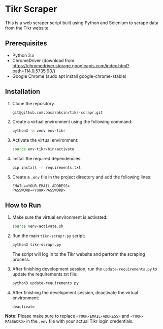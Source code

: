 # Tikr Scraper

This is a web scraper script built using Python and Selenium to scrape data from the Tikr website.

## Prerequisites

- Python 3.x
- ChromeDriver (download from https://chromedriver.storage.googleapis.com/index.html?path=114.0.5735.90/)
- Google Chrome (sudo apt install google-chrome-stable)

## Installation

1. Clone the repository.
   
   ```bash
   git@github.com:basarakcin/tikr-scrapr.git
   ```
   
3. Create a virtual environment using the following command:

   ```bash
   python3 -m venv env-tikr
   ```

4. Activate the virtual environment:

   ```bash
   source env-tikr/bin/activate
   ```

5. Install the required dependencies:

   ```bash
   pip install -r requirements.txt
   ```

6. Create a `.env` file in the project directory and add the following lines:

   ```plaintext
   EMAIL=<YOUR-EMAIL-ADDRESS>
   PASSWORD=<YOUR-PASSWORD>
   ```

## How to Run

1. Make sure the virtual environment is activated:

   ```bash
   source venv-activate.sh
   ```

2. Run the main `tikr-scrapr.py` script:

   ```bash
   python3 tikr-scrapr.py
   ```

   The script will log in to the Tikr website and perform the scraping process.

3. After finishing development session, run the `update-requirements.py` to update the requirements.txt file:

   ```bash
   python3 update-requirements.py
   ```

4. After finishing the development session, deactivate the virtual environment:

   ```bash
   deactivate
   ```

**Note:** Please make sure to replace `<YOUR-EMAIL-ADDRESS>` and `<YOUR-PASSWORD>` in the `.env` file with your actual Tikr login credentials.
